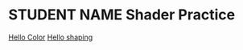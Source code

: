 # STUDENT NAME  Shader Practice


[Hello Color](draw.html?shader=00_color.frag)
[Hello shaping](draw.html?shader=01_shaping.frag)
